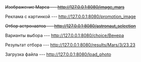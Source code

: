 ~~Изображение Марса --- http://127.0.0.1:8080/image_mars~~

Реклама с картинкой --- http://127.0.0.1:8080/promotion_image

~~Отбор астронавтов --- http://127.0.0.1:8080/astronaut_selection~~

Варианты выбора --- http://127.0.0.1:8080/choice/Венера

Результат отбора --- http://127.0.0.1:8080/results/Mars/3/23.23

Загрузка файла --- http://127.0.0.1:8080/load_photo
